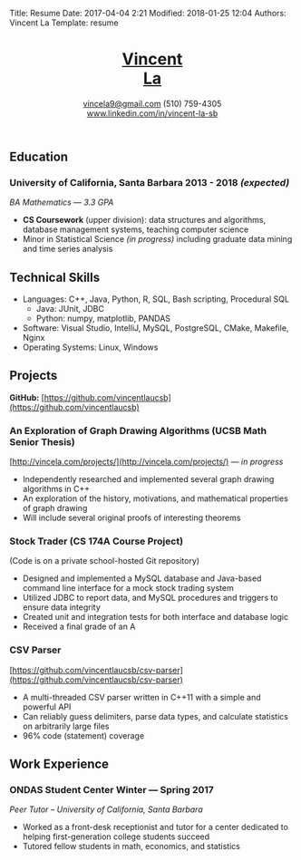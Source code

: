 Title: Resume
Date: 2017-04-04 2:21
Modified: 2018-01-25 12:04
Authors: Vincent La
Template: resume

<header>
    <div id="name">
        <h1><a href="../">Vincent <!-- Looks terrible don't do it: <span style="font-weight: normal">--><br />La<!--</span>--></a></h1>
    </div>
    <div id="contact">
        <a href="mailto:vincela9@gmail.com">vincela9@gmail.com</a> <span id="phone">(510) 759-4305</span></br>
        <a href="https://www.linkedin.com/in/vincent-la-sb">www.linkedin.com/in/vincent-la-sb</a></br >
    </div>
</header>

## Education
### University of California, Santa Barbara <span>2013 - 2018 *(expected)*</span>
*BA Mathematics &mdash; 3.3 GPA*

 * **CS Coursework** (upper division): data structures and algorithms, database management systems, teaching computer science
 * Minor in Statistical Science *(in progress)* including graduate data mining and time series analysis
 
## Technical Skills

 * Languages: C++, Java, Python, R, SQL, Bash scripting, Procedural SQL
    * Java: JUnit, JDBC
    * Python: numpy, matplotlib, PANDAS
 * Software: Visual Studio, IntelliJ, MySQL, PostgreSQL, CMake, Makefile, Nginx
 * Operating Systems: Linux, Windows
 </ul>

## Projects
**GitHub:** [https://github.com/vincentlaucsb](https://github.com/vincentlaucsb)

### An Exploration of Graph Drawing Algorithms (UCSB Math Senior Thesis)
[http://vincela.com/projects/](http://vincela.com/projects/) &mdash; *in progress*

 * Independently researched and implemented several graph drawing algorithms in C++
 * An exploration of the history, motivations, and mathematical properties of graph drawing
 * Will include several original proofs of interesting theorems

### Stock Trader (CS 174A Course Project)
(Code is on a private school-hosted Git repository)

 * Designed and implemented a MySQL database and Java-based command line interface for a mock stock trading system
 * Utilized JDBC to report data, and MySQL procedures and triggers to ensure data integrity
 * Created unit and integration tests for both interface and database logic
 * Received a final grade of an A


### CSV Parser
[https://github.com/vincentlaucsb/csv-parser](https://github.com/vincentlaucsb/csv-parser)

 * A multi-threaded CSV parser written in C++11 with a simple and powerful API
 * Can reliably guess delimiters, parse data types, and calculate statistics on arbitrarily large files
 * 96% code (statement) coverage 
 
## Work Experience
### ONDAS Student Center <span>Winter &mdash; Spring 2017</span>
*Peer Tutor &ndash; University of California, Santa Barbara*

 * Worked as a front-desk receptionist and tutor for a center dedicated to helping first-generation college students succeed
 * Tutored fellow students in math, economics, and statistics